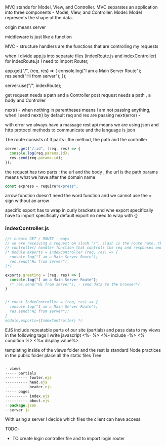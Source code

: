 MVC stands for Model, View, and Controller. MVC separates an application into three components - Model, View, and Controller. Model: Model represents the shape of the data.

origin means server 

middleware is just like a function 

MVC - structure
handlers are the functions that are controlling my requests

when I divide app.js into separate files (indexRoute.js and indexController)
for indexRoute.js I need to import Router,


app.get("/", (req, res) => {
  console.log("I am a Main Server Route");
  res.send("Hi from server");
});

server.use("/", indexRoute);

get request needs a path and a Controller
post request needs a path , a body and Controller


next() - when nothing in parentheses means I am not passing anything, when I send next() by default req and res are passing 
next(error) -

with error we always have a massage 
rest api means we are using json and http protocol methods to communicate and the language is json

The route consists of 3 parts : the method, the path and the controller

```js
server.get("/:id", (req, res) => {
  console.log(req.params.id);
  res.send(req.params.id);
});
```
the request has two parts : the url and the body ,
the url is the path 
params means what we have after the domain name


```js
const express = require"express";

```

arrow function doesn't need the word function and we cannot use the = sign without an arrow 

specific export has to wrap in curly brackets and
whe export specifically have to import specifically
default export no need to wrap with {}


### indexController.js
```js
//! create GET / ROUTE - ways
// we are receiving a request on slash "/", slash is the route name, the second is the function, which is called controller,
// controller/ handler function that controls the req and responses and it takes two arguments
/* module.exports = IndexController (req, res) => {
  console.log("I am a Main Server Route");
  res.send("Hi from server");
}*/

exports.greeting = (req, res) => {
  console.log("I am a Main Server Route");
  /* res.send("Hi from server"); - send data to the browser*/
}


/* const IndexController = (req, res) => {
  console.log("I am a Main Server Route");
  res.send("Hi from server");
}
module.exports={IndexController} */

```
EJS
include repeatable parts of our site (partials) and pass data to my views
in the following tags I write javascript <%- %>
<%- include -%>
<% condition %>
<%= display value%>

<!-- <h1>Hi, <%=name %></h1> -->

templating inside of the views folder and the rest is standard Node practices
in the public folder place all the static files
Tree 

```js

- views
----- partials
---------- footer.ejs
---------- head.ejs
---------- header.ejs
----- pages
---------- index.ejs
---------- about.ejs
- package.json
- server.js

```

With using a server I decide which files the client can have access 

TODO: 
- TO create login controller file and to import login router